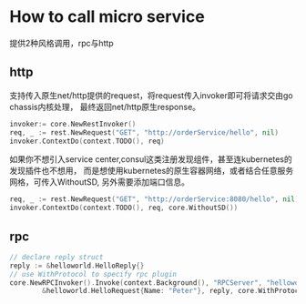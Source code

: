 # How to call micro service
提供2种风格调用，rpc与http

## http
支持传入原生net/http提供的request，将request传入invoker即可将请求交由go chassis内核处理，
最终返回net/http原生response。
```go
invoker:= core.NewRestInvoker()
req, _ := rest.NewRequest("GET", "http://orderService/hello", nil)
invoker.ContextDo(context.TODO(), req)
```
如果你不想引入service center,consul这类注册发现组件，甚至连kubernetes的发现插件也不想用，
而是想使用kubernetes的原生容器网络，或者结合任意服务网格，可传入WithoutSD, 另外需要添加端口信息。
```go
req, _ := rest.NewRequest("GET", "http://orderService:8080/hello", nil)
invoker.ContextDo(context.TODO(), req, core.WithoutSD())
```


## rpc
```go
// declare reply struct
reply := &helloworld.HelloReply{}
// use WithProtocol to specify rpc plugin
core.NewRPCInvoker().Invoke(context.Background(), "RPCServer", "helloworld.Greeter", "SayHello",
		&helloworld.HelloRequest{Name: "Peter"}, reply, core.WithProtocol("grpc"))
```